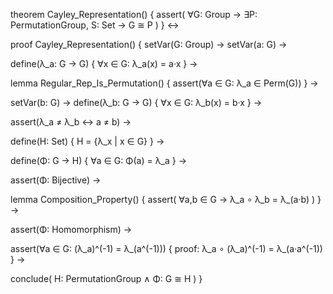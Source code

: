 theorem Cayley_Representation() {
  assert(
    ∀G: Group →
    ∃P: PermutationGroup, S: Set →
    G ≅ P
  )
} ↔

proof Cayley_Representation() {
  setVar(G: Group) →
  setVar(a: G) →
  
  define(λ_a: G → G) {
    ∀x ∈ G: λ_a(x) = a·x
  } →
  
  lemma Regular_Rep_Is_Permutation() {
    assert(∀a ∈ G: λ_a ∈ Perm(G))
  } →
  
  setVar(b: G) →
  define(λ_b: G → G) {
    ∀x ∈ G: λ_b(x) = b·x
  } →
  
  assert(λ_a ≠ λ_b ↔ a ≠ b) →
  
  define(H: Set) {
    H = {λ_x | x ∈ G}
  } →
  
  define(Φ: G → H) {
    ∀a ∈ G: Φ(a) = λ_a
  } →
  
  assert(Φ: Bijective) →
  
  lemma Composition_Property() {
    assert(
      ∀a,b ∈ G →
      λ_a ∘ λ_b = λ_(a·b)
    )
  } →
  
  assert(Φ: Homomorphism) →
  
  assert(∀a ∈ G: (λ_a)^(-1) = λ_(a^(-1))) {
    proof: λ_a ∘ (λ_a)^(-1) = λ_(a·a^(-1))
  } →
  
  conclude(
    H: PermutationGroup ∧
    Φ: G ≅ H
  )
}